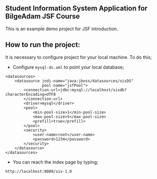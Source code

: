 Student Information System Application for BilgeAdam JSF Course
-----------------------------
This is an example demo project for JSF introduction.

How to run the project:
-----------------------

It is necessary to configure project for your local machine. To do this;
* Configure `mysql-ds.xml` to point your local database;
```
<datasources>
    <datasource jndi-name="java:jboss/datasources/sisDS"
                pool-name="jsfPool">
        <connection-url>jdbc:mysql://localhost/sisdb?characterEncoding=UTF8
        </connection-url>
        <driver>mysql</driver>
        <pool>
            <min-pool-size>1</min-pool-size>
            <max-pool-size>5</max-pool-size>
            <prefill>true</prefill>
        </pool>
        <security>
            <user-name>root</user-name>
            <password>1234</password>
        </security>
    </datasource>
</datasources>
```

* You can reach the index page by typing;
```
http://localhost:8080/sis-1.0
```
